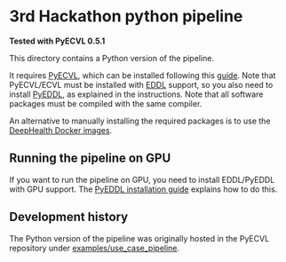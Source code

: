 # 3rd Hackathon python pipeline

__Tested with PyECVL 0.5.1__

This directory contains a Python version of the pipeline.

It requires [PyECVL](https://github.com/deephealthproject/pyecvl), which can
be installed following this
[guide](https://deephealthproject.github.io/pyecvl/installation.html). Note
that PyECVL/ECVL must be installed with
[EDDL](https://github.com/deephealthproject/eddl) support, so you also need to
install [PyEDDL](https://github.com/deephealthproject/pyeddl), as explained in
the instructions. Note that all software packages must be compiled with the
same compiler.

An alternative to manually installing the required packages is to use the
[DeepHealth Docker images](https://github.com/deephealthproject/docker-libs).



## Running the pipeline on GPU

If you want to run the pipeline on GPU, you need to install EDDL/PyEDDL with
GPU support. The [PyEDDL installation
guide](https://deephealthproject.github.io/pyeddl/installation.html) explains
how to do this.


## Development history

The Python version of the pipeline was originally hosted in the PyECVL
repository under
[examples/use_case_pipeline](https://github.com/deephealthproject/pyecvl/tree/eedc6041e548f850ccf3022a6165dbd1386978e9/examples/use_case_pipeline).
